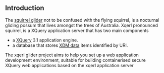 
## Introduction

The [squirrel glider](https://en.wikipedia.org/wiki/Squirrel_glider) not to be confused with the flying squirrel, is a nocturnal gliding possum that
lives amongst the trees of Australia. Xqerl pronounced squirrel, is a XQuery application server that has two main components 
  - a [XQuery](https://en.wikipedia.org/wiki/XQuery) 3.1 application engine.
  - a database that stores [XDM data](https://www.w3.org/TR/xpath-datamodel) items identified by URI. 

The xqerl glider project aims to help you set up a web application development environment,
suitable for building containerised secure XQuery web applications based on the xqerl application server


